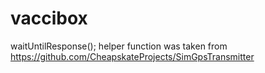 # vaccibox

waitUntilResponse(); helper function was taken from https://github.com/CheapskateProjects/SimGpsTransmitter
